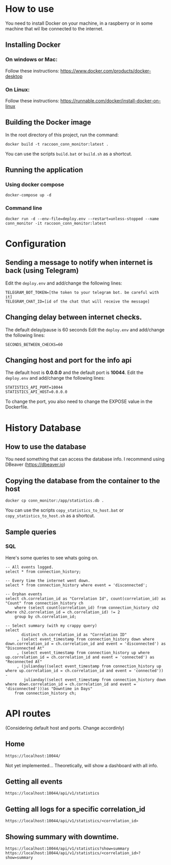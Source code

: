 # How to use
You need to install Docker on your machine, in a raspberry or in some machine that wil lbe connected to the internet.

## Installing Docker
### On windows or Mac:
Follow these instructions: https://www.docker.com/products/docker-desktop

### On Linux:
Follow these instructions: https://runnable.com/docker/install-docker-on-linux

## Building the Docker image
In the root directory of this project, run the command:
```shell script
docker build -t raccoon_conn_monitor:latest .
```

You can use the scripts ```build.bat``` or ```build.sh``` as a shortcut. 

## Running the application
### Using docker compose
```shell script
docker-compose up -d
```  

### Command line
```shell script
docker run -d --env-file=deploy.env --restart=unless-stopped --name conn_monitor -it raccoon_conn_monitor:latest
```


# Configuration
## Sending a message to notify when internet is back (using Telegram)
Edit the ```deploy.env``` and add/change the following lines:
```shell script
TELEGRAM_BOT_TOKEN=[the token to your telegram bot. be careful with it]
TELEGRAM_CHAT_ID=[id of the chat that will receive the message]
```

## Changing delay between internet checks.
The default delay/pause is 60 seconds
Edit the ```deploy.env``` and add/change the following lines:
```shell script
SECONDS_BETWEEN_CHECKS=60
```

## Changing host and port for the info api
The default host is **0.0.0.0** and the default port is **10044**.
Edit the ```deploy.env``` and add/change the following lines:
```shell script
STATISTICS_API_PORT=10044
STATISTICS_API_HOST=0.0.0.0
```

To change the port, you also need to change the EXPOSE value in the Dockerfile.

# History Database
## How to use the database 
You need something that can access the database info. I recommend using DBeaver (https://dbeaver.io)

## Copying the database from the container to the host
```shell script
docker cp conn_monitor:/app/statistics.db .
```
You can use the scripts ```copy_statistics_to_host.bat``` or ```copy_statistics_to_host.sh``` as a shortcut.

## Sample queries
### SQL
Here's some queries to see whats going on.
```sqlite
-- All events logged.
select * from connection_history;

-- Every time the internet went down.
select * from connection_history where event = 'disconnected';

-- Orphan events
select ch.correlation_id as "Correlation Id", count(correlation_id) as "Count" from connection_history ch
    where (select count(correlation_id) from connection_history ch2 where ch2.correlation_id = ch.correlation_id) != 2
    group by ch.correlation_id;

-- Select summary (with my crappy query)
select
       distinct ch.correlation_id as "Correlation ID"
     , (select event_timestamp from connection_history down where down.correlation_id = ch.correlation_id and event = 'disconnected') as "Disconnected At"
     , (select event_timestamp from connection_history up where up.correlation_id = ch.correlation_id and event = 'connected') as "Reconnected At"
     , (julianday((select event_timestamp from connection_history up where up.correlation_id = ch.correlation_id and event = 'connected')) -
        julianday((select event_timestamp from connection_history down where down.correlation_id = ch.correlation_id and event = 'disconnected')))as "Downtime in Days"
    from connection_history ch;
```

# API routes
(Considering default host and ports. Change accordinly)

## Home
```flaskurlpath
https://localhost:10044/
```
Not yet implemented... 
Theoretically, will show a dashboard with all info.

## Getting all events
```flaskurlpath
https://localhost:10044/api/v1/statistics
```

## Getting all logs for a specific correlation_id
```flaskurlpath
https://localhost:10044/api/v1/statistics/<correlation_id>
```

## Showing summary with downtime.
```flaskurlpath
https://localhost:10044/api/v1/statistics?show=summary
https://localhost:10044/api/v1/statistics/<correlation_id>?show=summary
```